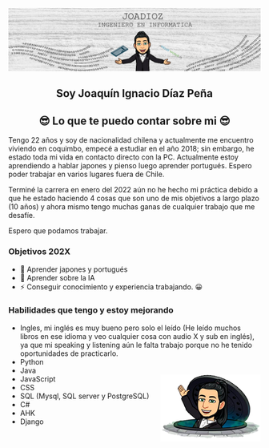 ![BANNER](./paraGit.png)




<h2 align="center"> Soy Joaquín Ignacio Díaz Peña  </h2>

<h2 align="center"> 😎 Lo que te puedo contar sobre mi 😎 </h2>

Tengo 22 años y soy de nacionalidad chilena y actualmente me encuentro viviendo en coquimbo, empecé a estudiar en el año 2018; sin embargo, he estado toda mi vida en contacto directo con la PC. 
Actualmente estoy aprendiendo a hablar japones y pienso luego aprender portugués. Espero poder trabajar en varios lugares fuera de Chile.

Terminé la carrera en enero del 2022 aún no he hecho mi práctica debido a que he estado haciendo 4 cosas que son uno de mis objetivos a largo plazo (10 años) y ahora mismo tengo muchas ganas de cualquier trabajo que me desafíe. 

Espero que podamos trabajar.


### Objetivos 202X

+ 🥅 Aprender japones y portugués
+ 🥅 Aprender sobre la IA 
+ ⚡ Conseguir conocimiento y experiencia trabajando. 😀


### Habilidades que tengo y estoy mejorando

- Ingles, mi inglés es muy bueno pero solo el leído (He leído muchos libros en ese idioma y veo cualquier cosa con audio X y sub en inglés), ya que mi speaking y listening aún le falta trabajo porque no he tenido oportunidades de practicarlo.
- Python
- Java
- JavaScript
      <img align="right" src="./adiosGit.png" alt="Programmation" width="200" />
- CSS
-	SQL (Mysql, SQL server y PostgreSQL)
-	C#
-	AHK
-	Django

